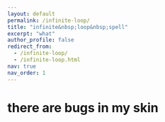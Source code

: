 ```yaml
---
layout: default
permalink: /infinite-loop/
title: "infinite&nbsp;loop&nbsp;spell"
excerpt: "what"
author_profile: false
redirect_from: 
  - /infinite-loop/
  - /infinite-loop.html
nav: true
nav_order: 1
---
```



# there are bugs in my skin